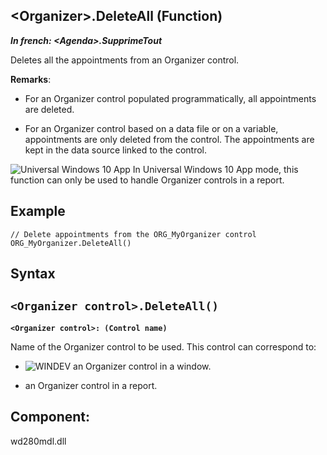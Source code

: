 


## &lt;Organizer&gt;.DeleteAll (Function)

***In french: &lt;Agenda&gt;.SupprimeTout***



<a name="XUse"></a>
<a name="Use"></a>
<a name="description"></a>
Deletes all the appointments from an Organizer control.

**Remarks**: 

- For an Organizer control populated programmatically, all appointments are deleted. 

- For an Organizer control based on a data file or on a variable, appointments are only deleted from the control. The appointments are kept in the data source linked to the control. 








![Universal Windows 10 App](https://doc.pcsoft.fr/ext/images/us/UNIVERSALAPP.png) In Universal Windows 10 App mode, this function can only be used to handle Organizer controls in a report. 




<a name="Example1"></a>
<a name="sample_code"></a>

## Example


```wl
// Delete appointments from the ORG_MyOrganizer control
ORG_MyOrganizer.DeleteAll()
```

<a name="XSYNTAX"></a>

## Syntax
<a name="SYNTAX1"></a>

`<Organizer control>.DeleteAll()`
---

**`<Organizer control>: (Control name)`**

Name of the Organizer control to be used. This control can correspond to: 

- ![WINDEV](https://doc.pcsoft.fr/ext/images/us/WD.png) an Organizer control in a window.

- an Organizer control in a report.






<a name="XComponent"></a>

## Component:
wd280mdl.dll
